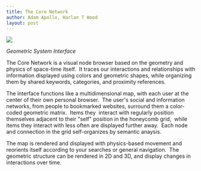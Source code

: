 ```yaml
---
title: The Core Network
author: Adam Apollo, Harlan T Wood
layout: post
---
```


<img src="/IMG/buckyball-185x185.png" class="thumbnail-post alignleft" />

_Geometric System Interface_

The Core Network is a visual node browser based on the geometry and physics of space-time itself.  It traces our interactions and relationships with information displayed using colors and geometric shapes, while organizing them by shared keywords, categories, and proximity references. 

The interface functions like a multidimensional map, with each user at the center of their own personal browser.  The user's social and information networks, from people to bookmarked websites, surround them a color-coded geometric matrix.  Items they  interact with regularly position themselves adjacent to their "self" position in the honeycomb grid,  while items they interact with less often are displayed further away.  Each node and connection in the grid self-organizes by semantic anaysis.

The map is rendered and displayed with physics-based movement and reorients itself according to your searches or general navigation.  The geometric structure can be rendered in 2D and 3D, and display changes in interactions over time.

